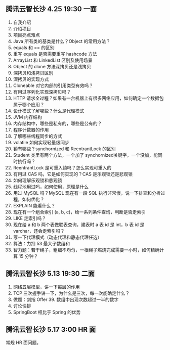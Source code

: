 ## 腾讯云智长沙 4.25 19:30 一面

1. 自我介绍
2. 介绍项目
3. 项目亮点难点
4. Java 所有类的基类是什么？Object 的常用方法？
5. equals 和 == 的区别
6. 重写 equals 是否需要重写 hashcode 方法
7. ArrayList 和 LinkedList 区别及使用场景
8. Object 的 clone 方法深拷贝还是浅拷贝
9. 深拷贝和浅拷贝区别
10. 深拷贝的实现方式
11. Cloneable 对它内部的引用类型有效吗？
12. 有用过序列化实现深拷贝吗？
13. HTTP 请求全过程？如果有一台机器上有很多网络应用，如何确定一个数据包属于哪个应用？
14. 设计模式了解哪些？什么是代理模式
15. JVM 内存结构
16. 内存结构中，哪些是私有的，哪些是公有的？
17. 程序计数器的作用
18. 了解哪些线程同步的方式
19. volatile 如何实现轻量级同步
20. 锁有哪些？synchornized 和 ReentrantLock 的区别
21. Student 类里有两个方法，一个加了 synchornized关键字，一个没加，能同时执行吗？
22. ReentrantLock 是可重入锁吗？怎么实现可重入的
23. 有用过 CAS 吗，它是如何实现的？CAS 是乐观锁还是悲观锁
24. 如何理解乐观锁和悲观锁
25. 线程池用过吗，如何使用，原理是什么
26. 用过 MySQL 吗？MySQL 现在有一段 SQL 执行非常慢，说一下排查和分析过程，如何优化？
27. EXPLAIN 能看什么？
28. 现在有一个组合索引 (a, b, c)，给一系列条件查询，判断是否走索引
29. LIKE 走索引吗？
30. 现在给 a 和 b 两个表做联表查询，建表时 a 表 id 是 int，b 表 id 是 varchar，还会走索引吗？
31. 写一下代理模式（动态代理和静态代理任选）
32. 算法：力扣 53 最大子数组和
44. 智力题：若干绳子，粗细不均匀，一根绳子燃烧完成需要一小时，如何精确计算 15 分钟？

## 腾讯云智长沙 5.13 19:30 二面

1. 网络五层模型，讲一下每层的作用
2. TCP 三次握手讲一下，为什么是三次，每一次能确定什么？
3. 做题：剑指 Offer 39. 数组中出现次数超过一半的数字
4. 讨论快排
5. SpringBoot 相比于 Spring 的优势

## 腾讯云智长沙 5.17 3:00 HR 面

常规 HR 面问题。